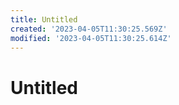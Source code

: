 ```yaml
---
title: Untitled
created: '2023-04-05T11:30:25.569Z'
modified: '2023-04-05T11:30:25.614Z'
---
```


# Untitled
